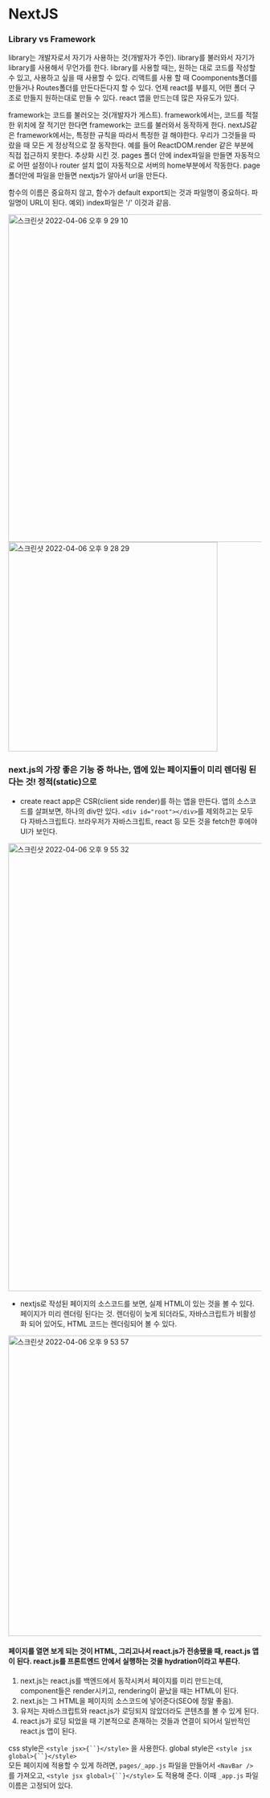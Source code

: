 # NextJS
### Library vs Framework
library는 개발자로서 자기가 사용하는 것(개발자가 주인). library를 불러와서 자기가 library를 사용해서 무언가를 한다. library를 사용할 때는, 원하는 대로 코드를 작성할 수 있고, 사용하고 싶을 때 사용할 수 있다. 리액트를 사용 할 때 Coomponents폴더를 만들거나 Routes폴더를 만든다든다지 할 수 있다. 언제 react를 부를지, 어떤 폴더 구조로 만들지 원하는대로 만들 수 있다. react 앱을 만드는데 많은 자유도가 있다.     

framework는 코드를 불러오는 것(개발자가 게스트). framework에서는, 코드를 적절한 위치에 잘 적기만 한다면 framework는 코드를 불러와서 동작하게 한다. nextJS같은 framework에서는, 특정한 규칙을 따라서 특정한 걸 해야한다. 우리가 그것들을 따랐을 때 모든 게 정상적으로 잘 동작한다. 예를 들어 ReactDOM.render 같은 부분에 직접 접근하지 못한다. 추상화 시킨 것. pages 폴더 안에 index파일을 만들면 자동적으로 어떤 설정이나 router 설치 없이 자동적으로 서버의 home부분에서 작동한다. page폴더안에 파일을 만들면 nextjs가 알아서 url을 만든다.    

함수의 이름은 중요하지 않고, 함수가 default export되는 것과 파일명이 중요하다. 파일명이 URL이 된다. 예외) index파일은 '/' 이것과 같음.

<img width="651" alt="스크린샷 2022-04-06 오후 9 29 10" src="https://user-images.githubusercontent.com/84711115/161974646-055309af-19f8-472d-89f0-d091616959f8.png">
<img width="416" alt="스크린샷 2022-04-06 오후 9 28 29" src="https://user-images.githubusercontent.com/84711115/161974557-2ee1937c-28d5-4057-ae09-c2ed98edeaf9.png">

### next.js의 가장 좋은 기능 중 하나는, 앱에 있는 페이지들이 미리 렌더링 된다는 것! 정적(static)으로
- create react app은 CSR(client side render)를 하는 앱을 만든다. 앱의 소스코드를 살펴보면, 하나의 div만 있다. ```<div id="root"></div>```를 제외하고는 모두 다 자바스크립트다. 브라우저가 자바스크립트, react 등 모든 것을 fetch한 후에야 UI가 보인다.
<img width="890" alt="스크린샷 2022-04-06 오후 9 55 32" src="https://user-images.githubusercontent.com/84711115/161979418-91d3246d-035e-487e-938c-688f114954b1.png">
        
              
- nextjs로 작성된 페이지의 소스코드를 보면, 실제 HTML이 있는 것을 볼 수 있다. 페이지가 미리 렌더링 된다는 것. 렌더링이 늦게 되더라도, 자바스크립트가 비활성화 되어 있어도, HTML 코드는 렌더링되어 볼 수 있다.
          
<img width="597" alt="스크린샷 2022-04-06 오후 9 53 57" src="https://user-images.githubusercontent.com/84711115/161979268-53f4bac5-3649-4388-b08b-d5fc554268c1.png">

#### 페이지를 열면 보게 되는 것이 HTML, 그리고나서 react.js가 전송됐을 때, react.js 앱이 된다. react.js를 프론트엔드 안에서 실행하는 것을 hydration이라고 부른다.
1. next.js는 react.js를 백엔드에서 동작시켜서 페이지를 미리 만드는데, component들은 render시키고, rendering이 끝났을 때는 HTML이 된다.
2. next.js는 그 HTML을 페이지의 소스코드에 넣어준다(SEO에 정말 좋음).
3. 유저는 자바스크립트와 react.js가 로딩되지 않았더라도 콘텐츠를 볼 수 있게 된다.
4. react.js가 로딩 되었을 때 기본적으로 존재하는 것들과 연결이 되어서 일반적인 react.js 앱이 된다.

css style은 ```<style jsx>{``}</style>``` 을 사용한다. global style은 ```<style jsx global>{``}</style>```   
모든 페이지에 적용할 수 있게 하려면, `pages/_app.js` 파일을 만들어서 `<NavBar />` 를 가져오고, `<style jsx global>{``}</style>` 도 적용해 준다. 이때 `_app.js` 파일 이름은 고정되어 있다.



